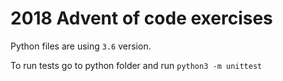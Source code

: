 # 2018 Advent of code exercises

Python files are using `3.6` version.

To run tests go to python folder and run `python3 -m unittest`
